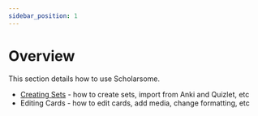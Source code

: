 ```yaml
---
sidebar_position: 1
---
```


# Overview

This section details how to use Scholarsome.

- [Creating Sets](creating-sets) - how to create sets, import from Anki and Quizlet, etc
- Editing Cards - how to edit cards, add media, change formatting, etc
